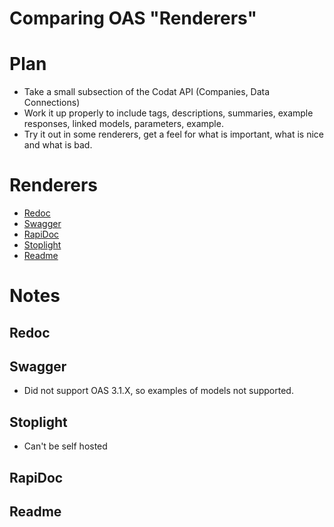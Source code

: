 # Comparing OAS "Renderers"

# Plan
* Take a small subsection of the Codat API (Companies, Data Connections)
* Work it up properly to include tags, descriptions, summaries, example responses, linked models, parameters, example.
* Try it out in some renderers, get a feel for what is important, what is nice and what is bad.

# Renderers
 * [Redoc](./redoc.html)
 * [Swagger](./swagger.html)
 * [RapiDoc](./rapidoc.html)
 * [Stoplight](https://dans-just-testing.stoplight.io/docs/playingwithoas/466k6ayziv9at-codat) 
 * [Readme](https://codat-group.readme.io/codat-clone-trial/reference/list-companies)

# Notes      
## Redoc

## Swagger
* Did not support OAS 3.1.X, so examples of models not supported.

## Stoplight
* Can't be self hosted

## RapiDoc

## Readme